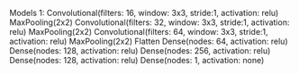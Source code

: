 Models
1:
    Convolutional(filters: 16, window: 3x3, stride:1, activation: relu)
    MaxPooling(2x2)
    Convolutional(filters: 32, window: 3x3, stride:1, activation: relu)
    MaxPooling(2x2)
    Convolutional(filters: 64, window: 3x3, stride:1, activation: relu)
    MaxPooling(2x2)
    Flatten
    Dense(nodes: 64, activation: relu)
    Dense(nodes: 128, activation: relu)
    Dense(nodes: 256, activation: relu)
    Dense(nodes: 128, activation: relu)
    Dense(nodes: 1, activation: none)